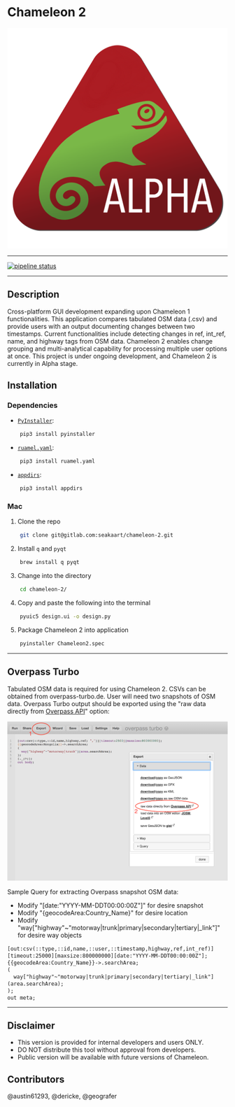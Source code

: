 # Chameleon 2
![chameleon-logo](./chameleonalpha.png)

- - -

[![pipeline status](https://gitlab.com/seakaart/chameleon-2/badges/master/pipeline.svg)](https://gitlab.com/seakaart/chameleon-2/commits/master)

- - -

## Description

Cross-platform GUI development expanding upon Chameleon 1 functionalities. This application compares tabulated OSM data (.csv) and provide users with an output documenting changes between two timestamps. Current functionalities include detecting changes in ref, int_ref, name, and highway tags from OSM data. Chameleon 2 enables change grouping and multi-analytical capability for processing multiple user options at once. This project is under ongoing development, and Chameleon 2 is currently in Alpha stage.

## Installation

### Dependencies

* [`PyInstaller`](https://github.com/pyinstaller/pyinstaller): 
```bash 
	pip3 install pyinstaller
```
* [`ruamel.yaml`](https://pypi.org/project/ruamel.yaml/): 
```bash 
	pip3 install ruamel.yaml
```
* [`appdirs`](https://pypi.org/project/appdirs/): 
```bash 
	pip3 install appdirs
```

### Mac

1. Clone the repo

```bash
	git clone git@gitlab.com:seakaart/chameleon-2.git
```
2. Install `q` and `pyqt`
	
```bash 
	brew install q pyqt
```

3. Change into the directory

```bash 
	cd chameleon-2/
```

4. Copy and paste the following into the terminal

```bash
 	pyuic5 design.ui -o design.py
```

5. Package Chameleon 2 into application

```bash
 	pyinstaller Chameleon2.spec
```

- - -

## Overpass Turbo

Tabulated OSM data is required for using Chameleon 2. CSVs can be obtained from overpass-turbo.de. User will need two snapshots of OSM data. Overpass Turbo output should be exported using the "raw data directly from <u>Overpass API</u>" option:

![direct-download](./direct-download.png)

 Sample Query for extracting Overpass snapshot OSM data:
 - Modify "[date:"YYYY-MM-DDT00:00:00Z"]" for desire snapshot
 - Modify "{geocodeArea:Country_Name}" for desire location
 - Modify "way["highway"~"motorway|trunk|primary|secondary|tertiary|_link"]" for desire way objects

```
[out:csv(::type,::id,name,::user,::timestamp,highway,ref,int_ref)][timeout:25000][maxsize:800000000][date:"YYYY-MM-DDT00:00:00Z"];
{{geocodeArea:Country_Name}}->.searchArea;
(
  way["highway"~"motorway|trunk|primary|secondary|tertiary|_link"](area.searchArea);
);
out meta;
```
- - -

## Disclaimer
- This version is provided for internal developers and users ONLY.
- DO NOT distribute this tool without approval from developers.
- Public version will be available with future versions of Chameleon.

## Contributors
@austin61293, @dericke, @geografer